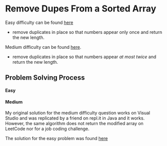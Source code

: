 # Remove Dupes From a Sorted Array
Easy difficulty can be found [here](https://leetcode.com/problems/remove-duplicates-from-sorted-array/description/)
- remove duplicates in place so that numbers appear only once 
and return the new length.

Medium difficulty can be found [here](https://leetcode.com/problems/remove-duplicates-from-sorted-array-ii/description/).
- remove duplicates in place so that numbers appear _at most twice_ 
and return the new length.

## Problem Solving Process

#### Easy


#### Medium
My original solution for the medium difficulty question works on 
Visual Studio and was replicated by a friend on repl.it in Java 
and it works.  However, the same algorithm does not return the 
modified array on LeetCode nor for a job coding challenge.


The solution for the easy problem was found 
[here](https://stackoverflow.com/questions/50033837/c-sharp-modify-an-array-in-place-without-creating-another-array-in-memory)